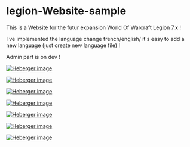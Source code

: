 # legion-Website-sample
This is a Website for the futur expansion World Of Warcraft Legion 7.x !

I ve implemented the language change french/english/ it's easy to add a new language (just create new language file) !

Admin part is on dev !

<a href="http://www.hostingpics.net/viewer.php?id=435051legion1.png"><img src="http://img15.hostingpics.net/thumbs/mini_435051legion1.png" alt="Heberger image" /></a>

<a href="http://www.hostingpics.net/viewer.php?id=249034legion2.png"><img src="http://img15.hostingpics.net/thumbs/mini_249034legion2.png" alt="Heberger image" /></a>

<a href="http://www.hostingpics.net/viewer.php?id=141371legion3.png"><img src="http://img15.hostingpics.net/thumbs/mini_141371legion3.png" alt="Heberger image" /></a>

<a href="http://www.hostingpics.net/viewer.php?id=527744legion4.png"><img src="http://img15.hostingpics.net/thumbs/mini_527744legion4.png" alt="Heberger image" /></a>

<a href="http://www.hostingpics.net/viewer.php?id=300374legion5.png"><img src="http://img15.hostingpics.net/thumbs/mini_300374legion5.png" alt="Heberger image" /></a>

<a href="http://www.hostingpics.net/viewer.php?id=789211legion6.png"><img src="http://img15.hostingpics.net/thumbs/mini_789211legion6.png" alt="Heberger image" /></a>

<a href="http://www.hostingpics.net/viewer.php?id=985528legion7.png"><img src="http://img15.hostingpics.net/thumbs/mini_985528legion7.png" alt="Heberger image" /></a>



